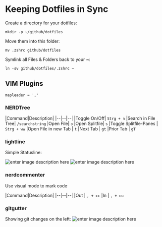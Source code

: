 # Keeping Dotfiles in Sync

Create a directory for your dotfiles:

    mkdir -p ~/github/dotfiles

Move them into this folder:

    mv .zshrc github/dotfiles

Symlink all Files & Folders back to your **~**:

    ln -sv github/dotfiles/.zshrc ~

## VIM Plugins

    mapleader = ','

### NERDTree

|Command|Description|
|--|--|--|
|Toggle On/Off| `Strg + n`
|Search in File Tree| `/searchstring`
|Open File| `o`
|Open Splitfile| `s`
|Toggle Splitfile-Panes | `Strg + ww`
|Open File in new Tab | `t`
|Next Tab | `gt`
|Prior Tab | `gT`

### lightline

Simple Statusline:

![enter image description here](https://pbs.twimg.com/media/EiCifigWAAArtRH?format=jpg&name=large)
![enter image description here](https://pbs.twimg.com/media/EiCififXkAUmbxK?format=jpg&name=large)

### nerdcommenter
Use visual mode to mark code

|Command|Description|
|--|--|--|
|Out | `, + cc`
|In | `, + cu`

### gitgutter

Showing git changes on the left:
![enter image description here](https://pbs.twimg.com/media/EiCifinWoAEXVF2?format=jpg&name=large)
